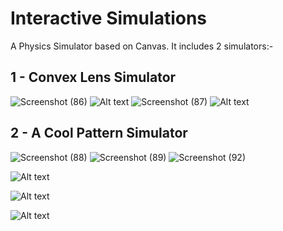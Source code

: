 #  Interactive Simulations

A Physics Simulator based on Canvas.
It includes 2 simulators:-

## 1 - Convex Lens Simulator

![Screenshot (86)](https://user-images.githubusercontent.com/63835433/111912381-50791100-8a8f-11eb-983a-5f100102b385.png)
![Alt text](Canvas-Competition/master/Screenshots/1.jpg?raw=true)
![Screenshot (87)](https://user-images.githubusercontent.com/63835433/111912384-5242d480-8a8f-11eb-8d10-6118fd265ca1.png)
![Alt text](Canvas-Competition/master/Screenshots/2.jpg?raw=true)

  

## 2 - A Cool Pattern Simulator

![Screenshot (88)](https://user-images.githubusercontent.com/63835433/111912385-52db6b00-8a8f-11eb-922d-2915e84e741f.png)
![Screenshot (89)](https://user-images.githubusercontent.com/63835433/111912387-540c9800-8a8f-11eb-9c29-4d18be5ea3f3.png)
![Screenshot (92)](https://user-images.githubusercontent.com/63835433/111912389-553dc500-8a8f-11eb-9ee8-f816f68b2944.png)

![Alt text](Canvas-Competition/Screenshots/3.jpg?raw=true)

![Alt text](Canvas-Competition/Screenshots/4.jpg?raw=true)

![Alt text](Canvas-Competition/Screenshots/5.jpg?raw=true)
